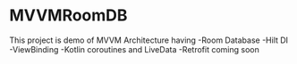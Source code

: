 # MVVMRoomDB

This project is demo of MVVM Architecture having
-Room Database
-Hilt DI
-ViewBinding
-Kotlin coroutines and LiveData
-Retrofit coming soon
